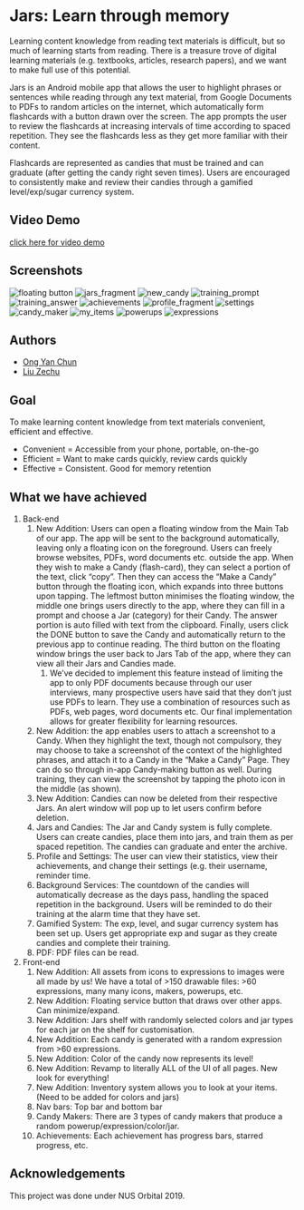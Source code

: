# Jars: Learn through memory
Learning content knowledge from reading text materials is difficult, but so much of learning starts from reading. There is a treasure trove of digital learning materials (e.g. textbooks, articles, research papers), and we want to make full use of this potential.

Jars is an Android mobile app that allows the user to highlight phrases or sentences while reading through any text material, from Google Documents to PDFs to random articles on the internet, which automatically form flashcards with a button drawn over the screen. The app prompts the user to review the flashcards at increasing intervals of time according to spaced repetition. They see the flashcards less as they get more familiar with their content.

Flashcards are represented as candies that must be trained and can graduate (after getting the candy right seven times). Users are encouraged to consistently make and review their candies through a gamified level/exp/sugar currency system.

## Video Demo
[click here for video demo](https://drive.google.com/open?id=1X7Ny4u_FHCcaZuly0BNPbAnLZH6SWwKj)

## Screenshots
![floating button](/docs/screenshots/floating_button.png)
![jars_fragment](/docs/screenshots/jars_fragment.png)
![new_candy](/docs/screenshots/new_candy.png)
![training_prompt](/docs/screenshots/training_prompt.png)
![training_answer](/docs/screenshots/training_answer.png)
![achievements](/docs/screenshots/achievements.png)
![profile_fragment](/docs/screenshots/profile_fragment.png)
![settings](/docs/screenshots/settings.png)
![candy_maker](/docs/screenshots/candy_maker.png)
![my_items](/docs/screenshots/my_items.png)
![powerups](/docs/screenshots/powerups.png)
![expressions](/docs/screenshots/expressions.png)

## Authors
* [Ong Yan Chun](https://github.com/yaaanch)
* [Liu Zechu](https://github.com/LiuZechu)

## Goal
To make learning content knowledge from text materials convenient, efficient and effective.  
* Convenient = Accessible from your phone, portable, on-the-go  
* Efficient = Want to make cards quickly, review cards quickly  
* Effective = Consistent. Good for memory retention  

## What we have achieved
1. Back-end 
   1. New Addition: Users can open a floating window from the Main Tab of our app. The app will be sent to the background automatically, leaving only a floating icon on the foreground. Users can freely browse websites, PDFs, word documents etc. outside the app. When they wish to make a Candy (flash-card), they can select a portion of the text, click “copy”. Then they can access the “Make a Candy” button through the floating icon, which expands into three buttons upon tapping. The leftmost button minimises the floating window, the middle one brings users directly to the app, where they can fill in a prompt and choose a Jar (category) for their Candy. The answer portion is auto filled with text from the clipboard. Finally, users click the DONE button to save the Candy and automatically return to the previous app to continue reading. The third button on the floating window brings the user back to Jars Tab of the app, where they can view all their Jars and Candies made. 
      1. We’ve decided to implement this feature instead of limiting the app to only PDF documents because through our user interviews, many prospective users have said that they don’t just use PDFs to learn. They use a combination of resources such as PDFs, web pages, word documents etc. Our final implementation allows for greater flexibility for learning resources.
   1. New Addition: the app enables users to attach a screenshot to a Candy. When they highlight the text, though not compulsory, they may choose to take a screenshot of the context of the highlighted phrases, and attach it to a Candy in the “Make a Candy” Page. They can do so through in-app Candy-making button as well. During training, they can view the screenshot by tapping the photo icon in the middle (as shown).
   1. New Addition: Candies can now be deleted from their respective Jars. An alert window will pop up to let users confirm before deletion.
   1. Jars and Candies: The Jar and Candy system is fully complete. Users can create candies, place them into jars, and train them as per spaced repetition. The candies can graduate and enter the archive.
   1. Profile and Settings: The user can view their statistics, view their achievements, and change their settings (e.g. their username, reminder time.
   1. Background Services: The countdown of the candies will automatically decrease as the days pass, handling the spaced repetition in the background. Users will be reminded to do their training at the alarm time that they have set.
   1. Gamified System: The exp, level, and sugar currency system has been set up. Users get appropriate exp and sugar as they create candies and complete their training.
   1. PDF: PDF files can be read.
1. Front-end
   1. New Addition: All assets from icons to expressions to images were all made by us! We have a total of >150 drawable files: >60 expressions, many many icons, makers, powerups, etc.
   1. New Addition: Floating service button that draws over other apps. Can minimize/expand.
   1. New Addition: Jars shelf with randomly selected colors and jar types for each jar on the shelf for customisation.
   1. New Addition: Each candy is generated with a random expression from >60 expressions. 
   1. New Addition: Color of the candy now represents its level!
   1. New Addition: Revamp to literally ALL of the UI of all pages. New look for everything! 
   1. New Addition: Inventory system allows you to look at your items. (Need to be added for colors and jars)
   1. Nav bars: Top bar and bottom bar
   1. Candy Makers: There are 3 types of candy makers that produce a random powerup/expression/color/jar.
   1. Achievements: Each achievement has progress bars, starred progress, etc.

## Acknowledgements 
This project was done under NUS Orbital 2019.

